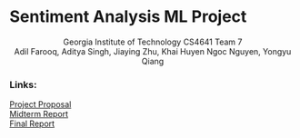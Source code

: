 # Sentiment Analysis ML Project
<p align="center"> Georgia Institute of Technology CS4641 Team 7 <br/> Adil Farooq, Aditya Singh, Jiaying Zhu, Khai Huyen Ngoc Nguyen, Yongyu Qiang </p>

### Links:
[Project Proposal](proposal.md) <br/>
[Midterm Report](midtermReport.md) <br/>
[Final Report](finalReport.md) <br/>
